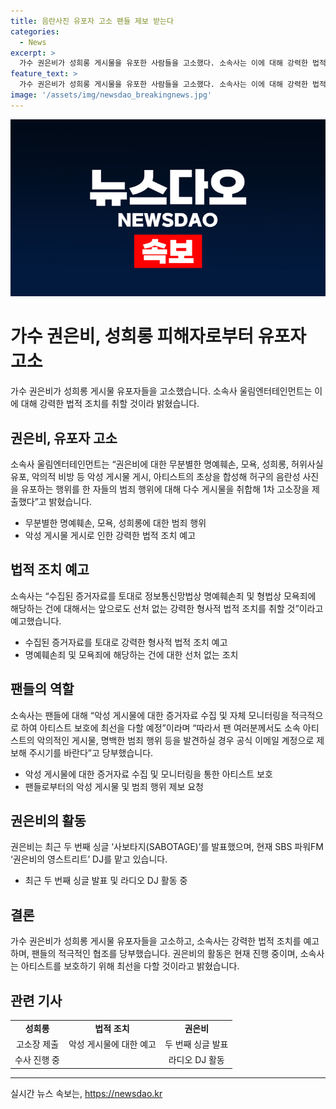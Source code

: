 ```yaml
---
title: 음란사진 유포자 고소 팬들 제보 받는다
categories:
  - News
excerpt: >
  가수 권은비가 성희롱 게시물을 유포한 사람들을 고소했다. 소속사는 이에 대해 강력한 법적 조치를 취할 것이라고 밝혔으며, 모든 악성 게시물에 대한 증거자료 수집 및 모니터링을 적극적으로 진행할 예정이라고 전했다. 권은비는 최근에 두 번째 싱글 사보타지(SABOTAGE)를 발표하며 활발한 활동을 이어가고 있다. SBS 파워FM 권은비의 영스트리트 DJ로도 활약 중이다. 또한 팬들에게 악의적인 게시물이나 범죄 행위를 발견하면 공식 이메일로 제보를 부탁했다.
feature_text: >
  가수 권은비가 성희롱 게시물을 유포한 사람들을 고소했다. 소속사는 이에 대해 강력한 법적 조치를 취할 것이라고 밝혔으며, 모든 악성 게시물에 대한 증거자료 수집 및 모니터링을 적극적으로 진행할 예정이라고 전했다. 권은비는 최근에 두 번째 싱글 사보타지(SABOTAGE)를 발표하며 활발한 활동을 이어가고 있다. SBS 파워FM 권은비의 영스트리트 DJ로도 활약 중이다. 또한 팬들에게 악의적인 게시물이나 범죄 행위를 발견하면 공식 이메일로 제보를 부탁했다.
image: '/assets/img/newsdao_breakingnews.jpg'
---
```


<p><img src="/assets/img/newsdao_breakingnews.jpg" alt="cryptoinkorea 속보" /></p>

<h1 data-ke-size="size26">가수 권은비, 성희롱 피해자로부터 유포자 고소</h1>

<p data-ke-size="size16">가수 권은비가 성희롱 게시물 유포자들을 고소했습니다. 소속사 울림엔터테인먼트는 이에 대해 강력한 법적 조치를 취할 것이라 밝혔습니다.</p>

<h2 data-ke-size="size24">권은비, 유포자 고소</h2>

<p data-ke-size="size16">소속사 울림엔터테인먼트는 “권은비에 대한 무분별한 명예훼손, 모욕, 성희롱, 허위사실 유포, 악의적 비방 등 악성 게시물 게시, 아티스트의 초상을 합성해 허구의 음란성 사진을 유포하는 행위를 한 자들의 범죄 행위에 대해 다수 게시물을 취합해 1차 고소장을 제출했다”고 밝혔습니다.</p>

<ul>
    <li>무분별한 명예훼손, 모욕, 성희롱에 대한 범죄 행위</li>
    <li>악성 게시물 게시로 인한 강력한 법적 조치 예고</li>
</ul>

<h2 data-ke-size="size24">법적 조치 예고</h2>

<p data-ke-size="size16">소속사는 “수집된 증거자료를 토대로 정보통신망법상 명예훼손죄 및 형법상 모욕죄에 해당하는 건에 대해서는 앞으로도 선처 없는 강력한 형사적 법적 조치를 취할 것”이라고 예고했습니다.</p>

<ul>
    <li>수집된 증거자료를 토대로 강력한 형사적 법적 조치 예고</li>
    <li>명예훼손죄 및 모욕죄에 해당하는 건에 대한 선처 없는 조치</li>
</ul>

<h2 data-ke-size="size24">팬들의 역할</h2>

<p data-ke-size="size16">소속사는 팬들에 대해 “악성 게시물에 대한 증거자료 수집 및 자체 모니터링을 적극적으로 하여 아티스트 보호에 최선을 다할 예정”이라며 “따라서 팬 여러분께서도 소속 아티스트의 악의적인 게시물, 명백한 범죄 행위 등을 발견하실 경우 공식 이메일 계정으로 제보해 주시기를 바란다”고 당부했습니다.</p>

<ul>
    <li>악성 게시물에 대한 증거자료 수집 및 모니터링을 통한 아티스트 보호</li>
    <li>팬들로부터의 악성 게시물 및 범죄 행위 제보 요청</li>
</ul>

<h2 data-ke-size="size24">권은비의 활동</h2>

<p data-ke-size="size16">권은비는 최근 두 번째 싱글 ‘사보타지(SABOTAGE)’를 발표했으며, 현재 SBS 파워FM ‘권은비의 영스트리트’ DJ를 맡고 있습니다.</p>

<ul>
    <li>최근 두 번째 싱글 발표 및 라디오 DJ 활동 중</li>
</ul>

<h2 data-ke-size="size24">결론</h2>

<p data-ke-size="size16">가수 권은비가 성희롱 게시물 유포자들을 고소하고, 소속사는 강력한 법적 조치를 예고하며, 팬들의 적극적인 협조를 당부했습니다. 권은비의 활동은 현재 진행 중이며, 소속사는 아티스트를 보호하기 위해 최선을 다할 것이라고 밝혔습니다.</p>

<h2 data-ke-size="size24">관련 기사</h2>

<table>
    <tr>
        <td style="text-align: center; height: 17px;"><b>성희롱</b></td>
        <td style="text-align: center; height: 17px;"><b>법적 조치</b></td>
        <td style="text-align: center; height: 17px;"><b>권은비</b></td>
    </tr>
    <tr>
        <td style="text-align: center;">고소장 제출</td>
        <td style="text-align: center;">악성 게시물에 대한 예고</td>
        <td style="text-align: center;">두 번째 싱글 발표</td>
    </tr>
    <tr>
        <td style="text-align: center;">수사 진행 중</td>
        <td style="text-align: center;"></td>
        <td style="text-align: center;">라디오 DJ 활동</td>
    </tr>
</table>

<hr>
실시간 뉴스 속보는, <a href="https://newsdao.kr" rel="dofollow">https://newsdao.kr</a>


